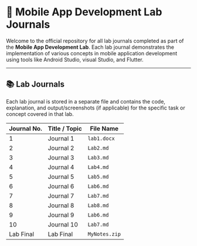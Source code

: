 
# 📱 Mobile App Development Lab Journals

Welcome to the official repository for all lab journals completed as part of the **Mobile App Development Lab**. Each lab journal demonstrates the implementation of various concepts in mobile application development using tools like Android Studio, visual Studio, and Flutter.

---

## 📚 Lab Journals

Each lab journal is stored in a separate file and contains the code, explanation, and output/screenshots (if applicable) for the specific task or concept covered in that lab.

| Journal No. | Title / Topic       | File Name               |
|-------------|---------------------|-------------------------|
| 1           | Journal 1          | `lab1.docx`             |
| 2           | Journal 2          | `Lab2.md`               |
| 3           | Journal 3          | `Lab3.md`               |
| 4           | Journal 4          | `Lab4.md`               |
| 5           | Journal 5          | `Lab5.md`               |
| 6           | Journal 6          | `Lab6.md`               |
| 7           | Journal 7          | `Lab7.md`               |
| 8           | Journal 8          | `Lab8.md`               |
| 9           | Journal 9          | `Lab6.md`               |
| 10          | Journal 10          | `Lab7.md`               |
| Lab Final   | Lab Final          | `MyNotes.zip`           |

